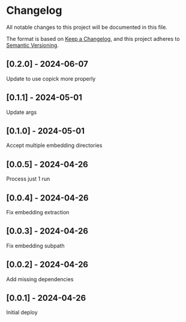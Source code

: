 # Changelog
All notable changes to this project will be documented in this file.

The format is based on [Keep a Changelog](https://keepachangelog.com/en/1.0.0/),
and this project adheres to [Semantic Versioning](https://semver.org/spec/v2.0.0.html).

## [0.2.0] - 2024-06-07
Update to use copick more properly

## [0.1.1] - 2024-05-01
Update args

## [0.1.0] - 2024-05-01
Accept multiple embedding directories

## [0.0.5] - 2024-04-26
Process just 1 run

## [0.0.4] - 2024-04-26
Fix embedding extraction

## [0.0.3] - 2024-04-26
Fix embedding subpath

## [0.0.2] - 2024-04-26
Add missing dependencies

## [0.0.1] - 2024-04-26
Initial deploy
